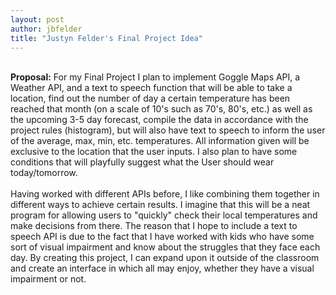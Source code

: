 ```yaml
---
layout: post
author: jbfelder
title: "Justyn Felder's Final Project Idea"
---
```

</br>
<strong>Proposal:</strong>
For my Final Project I plan to implement Goggle Maps API, a Weather API, and a text to speech function that will be able to take a location, find out the number of day a certain temperature has been reached that month (on a scale of 10's such as 70's, 80's, etc.) as well as the upcoming 3-5 day forecast, compile the data in accordance with the project rules (histogram), but will also have text to speech to inform the user of the average, max, min, etc. temperatures. All information given will be exclusive to the location that the user inputs. I also plan to have some conditions that will playfully suggest what the User should wear today/tomorrow.
</br>
</br>
Having worked with different APIs before, I like combining them together in different ways to achieve certain results. I imagine that this will be a neat program for allowing users to "quickly" check their local temperatures and make decisions from there. The reason that I hope to include a text to speech API is due to the fact that I have worked with kids who have some sort of visual impairment and know about the struggles that they face each day. By creating this project, I can expand upon it outside of the classroom and create an interface in which all may enjoy, whether they have a visual impairment or not.
